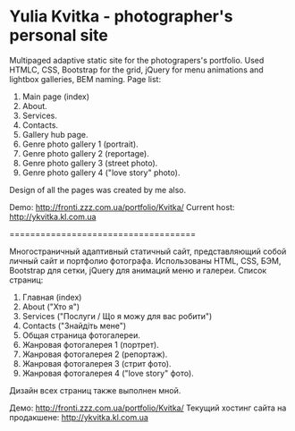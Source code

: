 # Yulia Kvitka - photographer's personal site

Multipaged adaptive static site for the photograpers's portfolio. Used HTMLC, CSS, Bootstrap for the grid, jQuery for menu animations and lightbox galleries, BEM naming.
Page list:
1. Main page (index)
2. About.
3. Services.
4. Contacts.
5. Gallery hub page.
6. Genre photo gallery 1 (portrait).
7. Genre photo  gallery 2 (reportage).
8. Genre photo  gallery 3 (street photo).
9. Genre photo  gallery 4 ("love story" photo).

Design of all the pages was created by me also.

Demo: http://fronti.zzz.com.ua/portfolio/Kvitka/ 
Current host: http://ykvitka.kl.com.ua

====================================

Многостраничный адаптивный статичный сайт, представляющий собой личный сайт и портфолио фотографа. Использованы HTML, CSS, БЭМ, Bootstrap для сетки, jQuery для анимаций меню и галереи.
Список страниц:
1. Главная (index)
2. About ("Хто я")
3. Services ("Послуги / Що я можу для вас робити")
4. Contacts ("Знайдіть мене")
5. Общая страница фотогалереи.
6. Жанровая фотогалерея 1 (портрет).
7. Жанровая фотогалерея 2 (репортаж).
8. Жанровая фотогалерея 3 (стрит фото).
9. Жанровая фотогалерея 4 ("love story" фото).

Дизайн всех страниц также выполнен мной.

Демо: http://fronti.zzz.com.ua/portfolio/Kvitka/
Текущий хостинг сайта на продакшене: http://ykvitka.kl.com.ua
